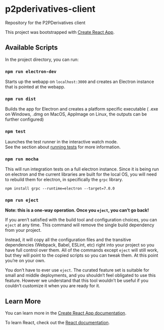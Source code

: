# p2pderivatives-client
Repository for the P2PDerivatives client

This project was bootstrapped with [Create React App](https://github.com/facebook/create-react-app).



## Available Scripts

In the project directory, you can run:

### `npm run electron-dev`

Starts up the webapp on `localhost:3000` and creates an Electron instance that is pointed at the webapp. 


### `npm run dist`

Builds the app for Electron and creates a platform specific executable ( .exe on Windows, .dmg on MacOS, AppImage on Linux, the outputs can be further configured)

### `npm test`

Launches the test runner in the interactive watch mode.<br />
See the section about [running tests](https://facebook.github.io/create-react-app/docs/running-tests) for more information.

### `npm run mocha`

This will run integration tests on a full electron instance. Since it is being run on electron and the current libraries are built for the local OS, you will need to rebuild them for electron, in specifically the `grpc` library.

`npm install grpc --runtime=electron --target=7.0.0`

### `npm run eject`

**Note: this is a one-way operation. Once you `eject`, you can’t go back!**

If you aren’t satisfied with the build tool and configuration choices, you can `eject` at any time. This command will remove the single build dependency from your project.

Instead, it will copy all the configuration files and the transitive dependencies (Webpack, Babel, ESLint, etc) right into your project so you have full control over them. All of the commands except `eject` will still work, but they will point to the copied scripts so you can tweak them. At this point you’re on your own.

You don’t have to ever use `eject`. The curated feature set is suitable for small and middle deployments, and you shouldn’t feel obligated to use this feature. However we understand that this tool wouldn’t be useful if you couldn’t customize it when you are ready for it.

## Learn More

You can learn more in the [Create React App documentation](https://facebook.github.io/create-react-app/docs/getting-started).

To learn React, check out the [React documentation](https://reactjs.org/).
